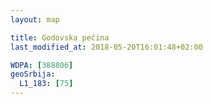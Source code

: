 ```yaml
---
layout: map

title: Godovska pećina
last_modified_at: 2018-05-20T16:01:48+02:00

WDPA: [388806]
geoSrbija:
  L1_183: [75]
---
```

